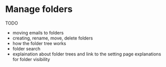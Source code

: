 # Manage folders

TODO
 - moving emails to folders
 - creating, rename, move, delete folders
 - how the folder tree works
 - folder search
 - explaination about folder trees and link to the setting page explanations for folder visibility


